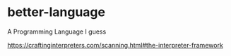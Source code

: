 # better-language
A Programming Language I guess 

https://craftinginterpreters.com/scanning.html#the-interpreter-framework
